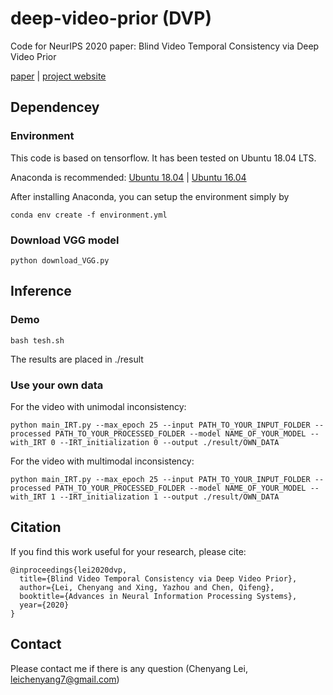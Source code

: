 # deep-video-prior (DVP)
Code for NeurIPS 2020 paper: Blind Video Temporal Consistency via Deep Video Prior

[paper](https://arxiv.org/abs/2010.11838)
| [project website](https://chenyanglei.github.io/DVP/index.html)


## Dependencey

### Environment
This code is based on tensorflow. It has been tested on Ubuntu 18.04 LTS.

Anaconda is recommended: [Ubuntu 18.04](https://www.digitalocean.com/community/tutorials/how-to-install-the-anaconda-python-distribution-on-ubuntu-18-04)
| [Ubuntu 16.04](https://www.digitalocean.com/community/tutorials/how-to-install-the-anaconda-python-distribution-on-ubuntu-16-04)

After installing Anaconda, you can setup the environment simply by

```
conda env create -f environment.yml
```

### Download VGG model
```
python download_VGG.py
```



## Inference

### Demo 
```
bash tesh.sh
```
The results are placed in ./result

### Use your own data 
For the video with unimodal inconsistency:

```
python main_IRT.py --max_epoch 25 --input PATH_TO_YOUR_INPUT_FOLDER --processed PATH_TO_YOUR_PROCESSED_FOLDER --model NAME_OF_YOUR_MODEL --with_IRT 0 --IRT_initialization 0 --output ./result/OWN_DATA
```

For the video with multimodal inconsistency:

```
python main_IRT.py --max_epoch 25 --input PATH_TO_YOUR_INPUT_FOLDER --processed PATH_TO_YOUR_PROCESSED_FOLDER --model NAME_OF_YOUR_MODEL --with_IRT 1 --IRT_initialization 1 --output ./result/OWN_DATA
```


## Citation
If you find this work useful for your research, please cite:
```
@inproceedings{lei2020dvp,
  title={Blind Video Temporal Consistency via Deep Video Prior},
  author={Lei, Chenyang and Xing, Yazhou and Chen, Qifeng},
  booktitle={Advances in Neural Information Processing Systems},
  year={2020}
}                
```


## Contact
Please contact me if there is any question (Chenyang Lei, leichenyang7@gmail.com)
